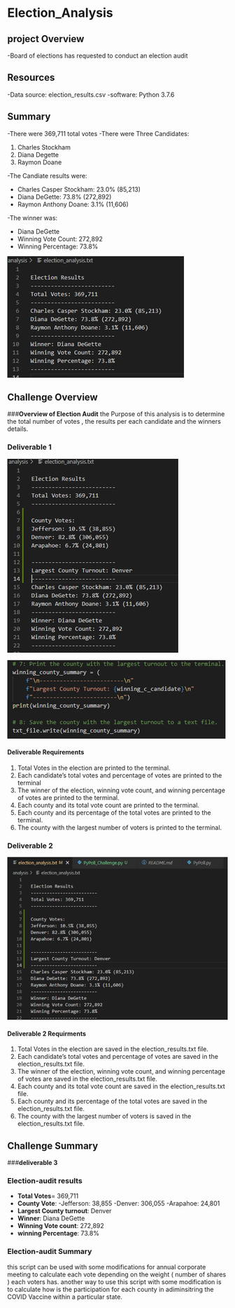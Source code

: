 # **Election_Analysis**

## **project Overview**
-Board of elections has requested to conduct an election audit 
## **Resources**
-Data source: election_results.csv
-software: Python 3.7.6

## **Summary**
-There were 369,711 total votes
-There were Three Candidates:
1. Charles Stockham
2. Diana Degette
3. Raymon Doane

-The Candiate results were:
- Charles Casper Stockham: 23.0% (85,213)
- Diana DeGette: 73.8% (272,892)
- Raymon Anthony Doane: 3.1% (11,606)

-The winner was:
- Diana DeGette
- Winning Vote Count: 272,892
- Winning Percentage: 73.8%



![](images/election_results.png)


## **Challenge Overview**
###**Overview of Election Audit**
the Purpose of this analysis is to determine the total number of votes , the results per each candidate and the winners details.
### **Deliverable 1**

![](images/deliverable1.png)


![](images/deliverable1_2.png)

#### **Deliverable Requirements**
1. Total Votes in the election are printed to the terminal.
2. Each candidate’s total votes and percentage of votes are printed to the terminal
3. The winner of the election, winning vote count, and winning percentage of votes are printed to the terminal.
4. Each county and its total vote count are printed to the terminal.
5. Each county and its percentage of the total votes are printed to the terminal.
6. The county with the largest number of voters is printed to the terminal.

### **Deliverable 2**

![](images/deliverable2.png)


#### **Deliverable 2 Requirments**
1. Total Votes in the election are saved in the election_results.txt file.
2. Each candidate’s total votes and percentage of votes are saved in the election_results.txt file.
3. The winner of the election, winning vote count, and winning percentage of votes are saved in the election_results.txt file. 
4. Each county and its total vote count are saved in the election_results.txt file.
5. Each county and its percentage of the total votes are saved in the election_results.txt file.
6. The county with the largest number of voters is saved in the election_results.txt file. 




## **Challenge Summary**
###**deliverable 3**
### **Election-audit results**

- **Total Votes**= 369,711
- **County Vote**:
  -Jefferson: 38,855
  -Denver: 306,055
  -Arapahoe: 24,801
 - **Largest County turnout**: Denver
 - **Winner**: Diana DeGette
 - **Winning Vote count**: 272,892
 - **winning Percentage**: 73.8% 

### Election-audit Summary
this script can be used with some modifications for annual corporate meeting to calculate each vote depending on the weight ( number of shares ) each voters has. another way to use this script with some modification is to calculate how is the participation for each county in adiminsitring the COVID Vaccine within a particular state.
